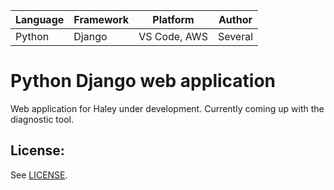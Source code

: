 | Language | Framework | Platform | Author |
| -------- | -------- |--------|--------|
| Python | Django | VS Code, AWS| Several |


# Python Django web application

Web application for Haley under development. Currently coming up with the diagnostic tool.

## License:

See [LICENSE](LICENSE).


